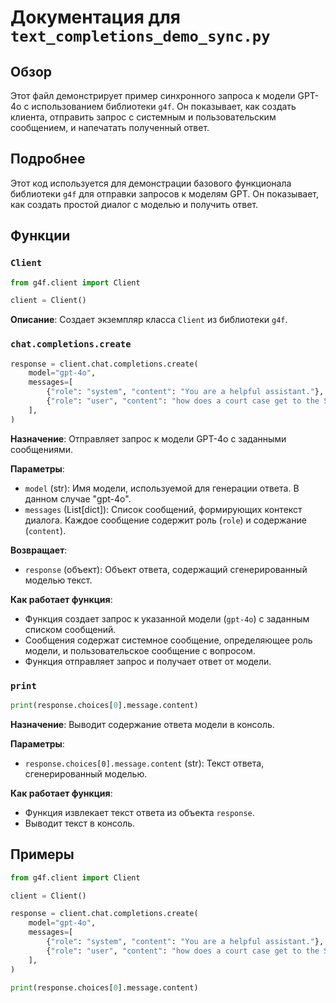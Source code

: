 # Документация для `text_completions_demo_sync.py`

## Обзор

Этот файл демонстрирует пример синхронного запроса к модели GPT-4o с использованием библиотеки `g4f`. Он показывает, как создать клиента, отправить запрос с системным и пользовательским сообщением, и напечатать полученный ответ.

## Подробнее

Этот код используется для демонстрации базового функционала библиотеки `g4f` для отправки запросов к моделям GPT. Он показывает, как создать простой диалог с моделью и получить ответ.

## Функции

### `Client`

```python
from g4f.client import Client

client = Client()
```

**Описание**: Создает экземпляр класса `Client` из библиотеки `g4f`.

### `chat.completions.create`

```python
response = client.chat.completions.create(
    model="gpt-4o",
    messages=[
        {"role": "system", "content": "You are a helpful assistant."},
        {"role": "user", "content": "how does a court case get to the Supreme Court?"}
    ],
)
```

**Назначение**: Отправляет запрос к модели GPT-4o с заданными сообщениями.

**Параметры**:
- `model` (str): Имя модели, используемой для генерации ответа. В данном случае "gpt-4o".
- `messages` (List[dict]): Список сообщений, формирующих контекст диалога. Каждое сообщение содержит роль (`role`) и содержание (`content`).

**Возвращает**:
- `response` (объект): Объект ответа, содержащий сгенерированный моделью текст.

**Как работает функция**:
- Функция создает запрос к указанной модели (`gpt-4o`) с заданным списком сообщений.
- Сообщения содержат системное сообщение, определяющее роль модели, и пользовательское сообщение с вопросом.
- Функция отправляет запрос и получает ответ от модели.

### `print`

```python
print(response.choices[0].message.content)
```

**Назначение**: Выводит содержание ответа модели в консоль.

**Параметры**:
- `response.choices[0].message.content` (str): Текст ответа, сгенерированный моделью.

**Как работает функция**:
- Функция извлекает текст ответа из объекта `response`.
- Выводит текст в консоль.

## Примеры

```python
from g4f.client import Client

client = Client()

response = client.chat.completions.create(
    model="gpt-4o",
    messages=[
        {"role": "system", "content": "You are a helpful assistant."},
        {"role": "user", "content": "how does a court case get to the Supreme Court?"}
    ],
)

print(response.choices[0].message.content)